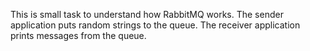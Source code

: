 This is small task to understand how RabbitMQ works.
The sender application puts random strings to the queue.
The receiver application prints messages from the queue.
